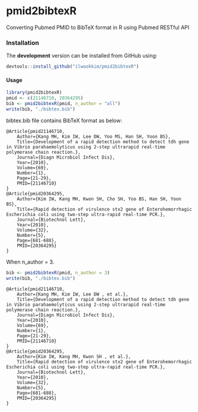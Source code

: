 # **pmid2bibtexR**

Converting Pubmed PMID to BibTeX format in R using Pubmed RESTful API

### **Installation**

The **development** version can be installed from GitHub using:

``` r
devtools::install_github("ilwookkim/pmid2bibtexR")
```
#### **Usage**

``` r
library(pmid2bibtexR)
pmid <- c(21146710, 20364295)
bib <- pmid2bibtexR(pmid, n_author = "all")
write(bib, "./bibtex.bib")
```

bibtex.bib file contains BibTeX format as below:

```
@Article{pmid21146710,
 	Author={Kang MH, Kim IW, Lee DW, Yoo MS, Han SH, Yoon BS},
 	Title={Development of a rapid detection method to detect tdh gene in Vibrio parahaemolyticus using 2-step ultrarapid real-time polymerase chain reaction.},
 	Journal={Diagn Microbiol Infect Dis},
 	Year={2010},
 	Volume={69},
 	Number={1},
 	Page={21-29},
 	PMID={21146710}
}
@Article{pmid20364295,
 	Author={Kim IW, Kang MH, Kwon SH, Cho SH, Yoo BS, Han SH, Yoon BS},
 	Title={Rapid detection of virulence stx2 gene of Enterohemorrhagic Escherichia coli using two-step ultra-rapid real-time PCR.},
 	Journal={Biotechnol Lett},
 	Year={2010},
 	Volume={32},
 	Number={5},
 	Page={681-688},
 	PMID={20364295}
}

```

When n_author = 3.
``` r
bib <- pmid2bibtexR(pmid, n_author = 3)
write(bib, "./bibtex.bib")
```

```
@Article{pmid21146710,
 	Author={Kang MH, Kim IW, Lee DW , et al.},
 	Title={Development of a rapid detection method to detect tdh gene in Vibrio parahaemolyticus using 2-step ultrarapid real-time polymerase chain reaction.},
 	Journal={Diagn Microbiol Infect Dis},
 	Year={2010},
 	Volume={69},
 	Number={1},
 	Page={21-29},
 	PMID={21146710}
}
@Article{pmid20364295,
 	Author={Kim IW, Kang MH, Kwon SH , et al.},
 	Title={Rapid detection of virulence stx2 gene of Enterohemorrhagic Escherichia coli using two-step ultra-rapid real-time PCR.},
 	Journal={Biotechnol Lett},
 	Year={2010},
 	Volume={32},
 	Number={5},
 	Page={681-688},
 	PMID={20364295}
}

```



